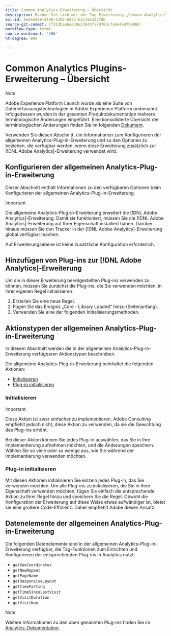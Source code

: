 ```yaml
---
title: Common Analytics-Erweiterung – Übersicht
description: Machen Sie sich mit der Tag-Erweiterung „Common Analytics“ in Adobe Experience Platform vertraut.
exl-id: 9eeb4589-df90-4356-b927-b2c29c32370b
source-git-commit: 77313baabee10e21845fa79763c7ade4e479e080
workflow-type: tm+mt
source-wordcount: '406'
ht-degree: 90%

---
```


# Common Analytics Plugins-Erweiterung – Übersicht

>[!NOTE]
>
>Adobe Experience Platform Launch wurde als eine Suite von Datenerfassungstechnologien in Adobe Experience Platform umbenannt. Infolgedessen wurden in der gesamten Produktdokumentation mehrere terminologische Änderungen eingeführt. Eine konsolidierte Übersicht der terminologischen Änderungen finden Sie im folgenden [Dokument](../../../term-updates.md).

Verwenden Sie diesen Abschnitt, um Informationen zum Konfigurieren der allgemeinen Analytics-Plug-in-Erweiterung und zu den Optionen zu beziehen, die verfügbar werden, wenn diese Erweiterung zusätzlich zur [!DNL Adobe Analytics]-Erweiterung verwendet wird.

## Konfigurieren der allgemeinen Analytics-Plug-in-Erweiterung

Dieser Abschnitt enthält Informationen zu den verfügbaren Optionen beim Konfigurieren der allgemeinen Analytics-Plug-in-Erweiterung.

>[!IMPORTANT]
>
>Die allgemeine Analytics-Plug-in-Erweiterung erweitert die [!DNL Adobe Analytics]-Erweiterung. Damit sie funktioniert, müssen Sie die [!DNL Adobe Analytics]-Erweiterung auf Ihrer Eigenschaft installiert haben. Darüber hinaus müssen Sie den Tracker in der [!DNL Adobe Analytics]-Erweiterung global verfügbar machen.

Auf Erweiterungsebene ist keine zusätzliche Konfiguration erforderlich.

## Hinzufügen von Plug-ins zur [!DNL Adobe Analytics]-Erweiterung

Um die in dieser Erweiterung bereitgestellten Plug-ins verwenden zu können, müssen Sie zunächst die Plug-ins, die Sie verwenden möchten, in ihrer eigenen Regel initialisieren.

1. Erstellen Sie eine neue Regel.
1. Fügen Sie das Ereignis „Core - Library Loaded“ hinzu (Seitenanfang).
1. Verwenden Sie eine der folgenden Initialisierungsmethoden.

## Aktionstypen der allgemeinen Analytics-Plug-in-Erweiterung

In diesem Abschnitt werden die in der allgemeinen Analytics-Plug-in-Erweiterung verfügbaren Aktionstypen beschrieben.

Die allgemeine Analytics-Plug-in-Erweiterung beinhaltet die folgenden Aktionen:

* [Initialisieren](#initialize)
* [Plug-in initialisieren](#initialize-plugin)

### Initialisieren

>[!IMPORTANT]
>
>Diese Aktion ist zwar einfacher zu implementieren, Adobe Consulting empfiehlt jedoch nicht, diese Aktion zu verwenden, da sie die Gewichtung des Plug-ins erhöht.

Bei dieser Aktion können Sie jedes Plug-in auswählen, das Sie in Ihre Implementierung aufnehmen möchten, und die Änderungen speichern. Wählen Sie so viele oder so wenige aus, wie Sie während der Implementierung verwenden möchten.

### Plug-in initialisieren

Mit diesen Aktionen initialisieren Sie einzeln jedes Plug-in, das Sie verwenden möchten. Um alle Plug-ins zu initialisieren, die Sie in Ihrer Eigenschaft verwenden möchten, fügen Sie einfach die entsprechende Aktion zu Ihrer Regel hinzu und speichern Sie die Regel. Obwohl die Konfiguration der Erweiterung auf diese Weise etwas aufwändiger ist, bietet sie eine größere Code-Effizienz. Daher empfiehlt Adobe diesen Ansatz.

## Datenelemente der allgemeinen Analytics-Plug-in-Erweiterung

Die folgenden Datenelemente sind in der allgemeinen Analytics-Plug-in-Erweiterung verfügbar, die Tag-Funktionen zum Einrichten und Konfigurieren der entsprechenden Plug-ins in Analytics nutzt:

* `getGeoCoordinates`
* `getNewRepeat`
* `getPageName`
* `getResponsiveLayout`
* `getTimeParting`
* `getTimeSinceLastVisit`
* `getVisitDuration`
* `getVisitNum`

>[!NOTE]
>
>Weitere Informationen zu den oben genannten Plug-ins finden Sie im [Analytics-Dokumentation](https://experienceleague.adobe.com/docs/analytics/implementation/vars/plugins/impl-plugins.html?lang=de).
